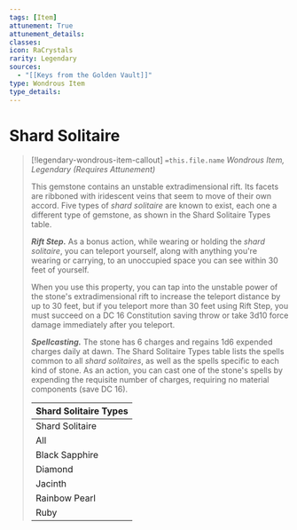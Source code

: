 ```yaml
---
tags: [Item]
attunement: True
attunement_details: 
classes: 
icon: RaCrystals
rarity: Legendary
sources:
  - "[[Keys from the Golden Vault]]"
type: Wondrous Item
type_details: 
---
```

# Shard Solitaire
>[!legendary-wondrous-item-callout] `=this.file.name`
>*Wondrous Item, Legendary (Requires Attunement)*
>
>This gemstone contains an unstable extradimensional rift. Its facets are ribboned with iridescent veins that seem to move of their own accord. Five types of *shard solitaire* are known to exist, each one a different type of gemstone, as shown in the Shard Solitaire Types table.
>
>***Rift Step.*** As a bonus action, while wearing or holding the *shard solitaire*, you can teleport yourself, along with anything you're wearing or carrying, to an unoccupied space you can see within 30 feet of yourself.
>
>When you use this property, you can tap into the unstable power of the stone's extradimensional rift to increase the teleport distance by up to 30 feet, but if you teleport more than 30 feet using Rift Step, you must succeed on a DC 16 Constitution saving throw or take 3d10 force damage immediately after you teleport.
>
>***Spellcasting.*** The stone has 6 charges and regains 1d6 expended charges daily at dawn. The Shard Solitaire Types table lists the spells common to all *shard solitaires*, as well as the spells specific to each kind of stone. As an action, you can cast one of the stone's spells by expending the requisite number of charges, requiring no material components (save DC 16).
>
>
>
>| Shard Solitaire Types |
>| --- |
>| Shard Solitaire | Spells |
>| All | [[Banishment]] (3 charges; the target is banished to the stone's extradimensional space for the spell's duration), [[Mirror Image]] (1 charge) |
>| Black Sapphire | [[Blight]] (3 charges), [[Finger of Death]] (6 charges) |
>| Diamond | [[Ice Storm]] (3 charges), [[Simulacrum]] (6 charges; the duplicate created by the spell has the same number of hit points as the creature it imitates) |
>| Jacinth | [[Fireball]] (2 charges), [[Fire Storm]] (6 charges) |
>| Rainbow Pearl | [[Prismatic Spray]] (6 charges), [[Water Breathing]] (2 charges) |
>| Ruby | [[Fly]] (2 charges), [[Teleport]] (6 charges) |
>
>
